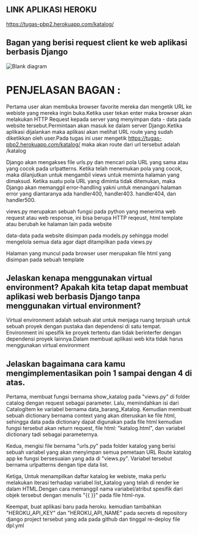 ## LINK APLIKASI HEROKU
https://tugas-pbp2.herokuapp.com/katalog/

## Bagan yang berisi request client ke web aplikasi berbasis Django
![Blank diagram](https://user-images.githubusercontent.com/112268258/189858934-c71be7b5-f0c6-4875-923a-50e168eb1213.png)

# PENJELASAN BAGAN :
Pertama user akan membuka browser favorite mereka dan mengetik URL ke webiste yang mereka ingin buka.Ketika user tekan enter maka browser akan melakukan HTTP Request kepada server yang menyimpan data - data pada website tersebut.Permintaan akan masuk ke dalam server Django.Ketika aplikasi dijalankan maka aplikasi akan melihat URL route yang sudah diketikkan oleh user.Pada tugas ini user mengetik https://tugas-pbp2.herokuapp.com/katalog/ maka akan route dari url tersebut adalah /katalog

Django akan mengakses file urls.py dan mencari pola URL yang sama atau yang cocok pada urlpatterns. Ketika telah menemukan pola yang cocok, maka dilanjutkan untuk mengambil views untuk meminta halaman yang dimaksud. Ketika suatu pola URL yang diminta tidak ditemukan, maka Django akan memanggil error-handling yakni untuk menangani halaman error yang diantaranya ada handler400, handler403. handler404, dan handler500.

views.py merupakan sebuah fungsi pada python yang menerima web request atau web response, ini bisa berupa HTTP reqeust, html template atau berubah ke halaman lain pada website 

data-data pada website disimpan pada models.py sehingga model mengelola semua data agar dapt ditampilkan pada views.py

Halaman yang muncul pada browser user merupakan file html yang disimpan pada sebuah template

## Jelaskan kenapa menggunakan virtual environment? Apakah kita tetap dapat membuat aplikasi web berbasis Django tanpa menggunakan virtual environment?
Virtual environment adalah sebuah alat untuk menjaga ruang terpisah untuk sebuah proyek dengan pustaka dan dependensi di satu tempat. Environment ini spesifik ke proyek tertentu dan tidak berinterfer dengan dependensi proyek lainnya.Dalam membuat aplikasi web kita tidak harus menggunakan virtual environment

## Jelaskan bagaimana cara kamu mengimplementasikan poin 1 sampai dengan 4 di atas.

Pertama, membuat fungsi bernama show_katalog pada "views.py" di folder catalog dengan request sebagai parameter. Lalu, memindahkan isi dari CatalogItem ke variabel bernama data_barang_Katalog. Kemudian membuat sebuah dictionary bernama context yang akan diteruskan ke file html, sehingga data pada dictionary dapat digunakan pada file html kemudian fungsi tersebut akan return  request, file html: "katalog.html", dan variabel dictionary tadi sebagai parameternya.

Kedua, mengisi file bernama "urls.py" pada folder katalog yang berisi sebuah variabel yang akan menyimpan semua pemetaan URL Route katalog app ke fungsi bersesuaian yang ada di "views.py". Variabel tersebut bernama urlpatterns dengan tipe data list.

Ketiga, Untuk menampilkan daftar katalog ke webiste, maka perlu melakukan iterasi terhadap variabel list_katalog yang telah di render ke dalam HTML.Dengan cara memanggil nama variabel/atribut spesifik dari objek tersebut  dengan menulis "{{ <key> }}" pada file html-nya.

Keempat, buat aplikasi baru pada heroku. kemudian tambahkan "HEROKU_API_KEY" dan "HEROKU_API_NAME" pada secrets di repository django project tersebut yang ada pada github dan tinggal re-deploy file dpl.yml

